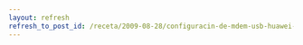 ```yaml
---
layout: refresh
refresh_to_post_id: /receta/2009-08-28/configuracin-de-mdem-usb-huawei-en-gnu-linux-huawei-linux
---
```

